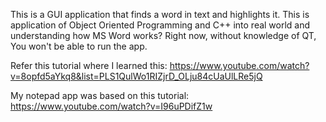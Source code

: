 This is a GUI application that finds a word in text and highlights it. This is application of Object Oriented Programming and C++ into real world and understanding how MS Word works?
Right now, without knowledge of QT, You won't be able to run the app.

Refer this tutorial where I learned this: 
https://www.youtube.com/watch?v=8opfd5aYkq8&list=PLS1QulWo1RIZjrD_OLju84cUaUlLRe5jQ

My notepad app was based on this tutorial:
https://www.youtube.com/watch?v=I96uPDifZ1w 

